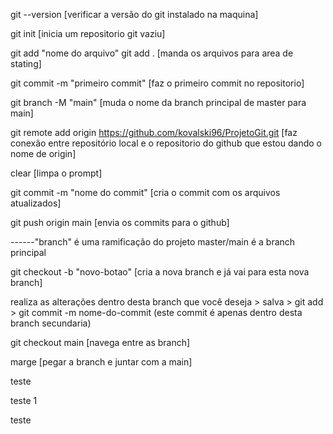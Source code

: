 git --version                                                       [verificar a versão do git instalado na maquina]

git init                                                            [inicia um repositorio git vaziu]

git add "nome do arquivo" git add .                                 [manda os arquivos para area de stating]

git commit -m "primeiro commit"                                     [faz o primeiro commit no repositorio]

git branch -M "main"                                                [muda o nome da branch principal de master para main] 

git remote add origin https://github.com/kovalski96/ProjetoGit.git  [faz conexão entre repositório local e o repositorio do github que estou dando o nome de origin]

clear                                                               [limpa o prompt]

git commit -m "nome do commit"                                      [cria o commit com os arquivos atualizados]

git push origin main                                                [envia os commits para o github]



------"branch" é uma ramificação do projeto master/main é a branch principal

git checkout -b "novo-botao"                                        [cria a nova branch e já vai para esta nova branch]

realiza as alterações dentro desta branch que você deseja > salva > git add > git commit -m nome-do-commit (este commit é apenas dentro desta branch secundaria)

git checkout main                                                   [navega entre as branch]

marge [pegar a branch e juntar com a main]

teste

teste 1

teste